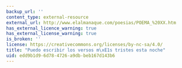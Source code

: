 ```yaml
---
backup_url: ''
content_type: external-resource
external_url: http://www.elalmanaque.com/poesias/POEMA_%20XX.htm
has_external_licence_warning: true
has_external_license_warning: true
is_broken: ''
license: https://creativecommons.org/licenses/by-nc-sa/4.0/
title: "Puedo escribir los versos m\xE1s tristes esta noche"
uid: edd9b1d9-6d78-4726-a9db-beb167d143b6
---
```

